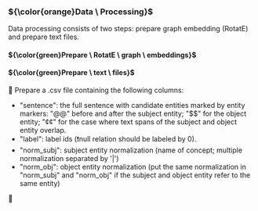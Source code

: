### ${\color{orange}Data \ Processing}$

Data processing consists of two steps: prepare graph embedding (RotatE) and prepare text files.

#### ${\color{green}Prepare \ RotatE \ graph \ embeddings}$

#### ${\color{green}Prepare \ text \ files}$

🔴 Prepare a .csv file containing the following columns:

- "sentence": the full sentence with candidate entities marked by entity markers: "@@" before and after the subject entity; "$$" for the object entity; "¢¢" for the case where text spans of the subject and object entity overlap.
- "label": label ids (❗null relation should be labeled by 0).
- "norm_subj": subject entity normalization (name of concept; multiple normalization separated by '|')
- "norm_obj": object entity normalization
(put the same normalization in "norm_subj" and "norm_obj" if the subject and object entity refer to the same entity)

🔴 

